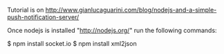 Tutorial is on http://www.gianlucaguarini.com/blog/nodejs-and-a-simple-push-notification-server/

Once nodejs is installed "http://nodejs.org/" run the following commands: 

$ npm install socket.io
$ npm install xml2json
